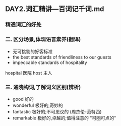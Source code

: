 ## DAY2.词汇精讲—百词记千词.md


### 精通词汇的好处

### 二. 区分场景,体现语言素养(翻译)


- 无可挑剔的好客标准
- the best standards of friendliness to our guests
- impeccable standards of  hospitality

hospital 医院 
host 主人


### 三. 通晓构词,了解词义区别(辨析)

- good 好的
- wonderful 极好的,奇妙的
- fantastic 极好的;不可思议的 (周杰伦-范特西)
- remarkable 极好的,卓越的;值得注意的 "可圈可点的"


